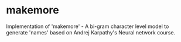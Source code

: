 # makemore
Implementation of 'makemore' - A bi-gram character level model to generate 'names'  based on Andrej Karpathy's Neural network course. 
